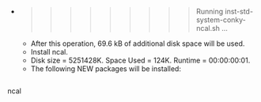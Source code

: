 * >>>>>>>>> Running inst-std-system-conky-ncal.sh ...
  * After this operation, 69.6 kB of additional disk space will be used.
  * Install ncal.
  * Disk size = 5251428K. Space Used = 124K. Runtime = 00:00:00:01.
  * The following NEW packages will be installed:
  ```bash
ncal
  ```
